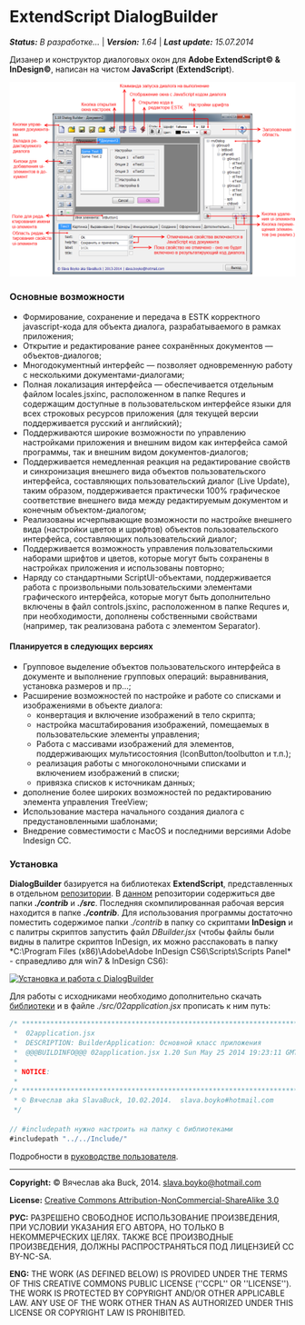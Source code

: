 # ExtendScript DialogBuilder
***Status:*** *В разработке...* | ***Version:*** *1.64* | ***Last update:*** *15.07.2014*

Дизанер и конструктор диалоговых окон для **Adobe ExtendScript© & InDesign©**, написан на чистом **JavaScript** (**ExtendScript**).

![src/doc/DBuilder_tutorial.png](src/doc/DBuilder_tutorial.png)

### Основные возможности
* Формирование, сохранение и передача в ESTK корректного javascript-кода для объекта диалога, разрабатываемого в рамках приложения;
* Открытие и редактирование ранее сохранённых документов — объектов-диалогов;
* Многодокументный интерфейс — позволяет одновременную работу с несколькими документами-диалогами;
* Полная локализация интерфейса — обеспечивается отдельным файлом locales.jsxinc, расположенном в папке Requres и содержащим доступные в пользовательском интерфейсе языки для всех строковых ресурсов приложения (для текущей версии поддерживается русский и английский);
* Поддерживаются широкие возможности по управлению настройками приложения и внешним видом как интерфейса самой программы, так и внешним видом документов-диалогов;
* Поддерживается немедленная реакция на редактирование свойств и синхронизация внешнего вида объектов пользовательского интерфейса, составляющих пользовательский диалог (Live Update), таким образом, поддерживается практически 100% графическое соответствие внешнего вида между редактируемым документом и конечным объектом-диалогом;
* Реализованы исчерпывающие возможности по настройке внешнего вида (настройки цветов и шрифтов) объектов пользовательского интерфейса, составляющих пользовательский диалог;
* Поддерживается возможность управления пользовательскими наборами шрифтов и цветов, которые могут быть сохранены в настройках приложения и использованы повторно;
* Наряду со стандартными ScriptUI-объектами, поддерживается работа с произвольными пользовательскими элементами графического интерфейса, которые могут быть дополнительно включены в файл controls.jsxinc, расположенном в папке Requres и, при необходимости, дополнены собственными свойствами (например, так реализована работа с элементом Separator).

#### Планируется в следующих версиях
* Групповое выделение объектов пользовательского интерфейса в документе и выполнение групповых операций: выравнивания, установка размеров и пр…;
* Расширение возможностей по настройке и работе со списками и изображениями в объекте диалога: 
	* конвертация и включение изображений в тело скрипта; 
	* настройка масштабирования изображений, помещаемых в пользовательские элементы управления;
	* Работа с массивами изображений для элементов, поддерживающих мультисостояния (IconButton/toolbutton и т.п.);
	* реализация работы с многоколоночными списками и включением изображений в списки;
	* привязка списков к источникам данных;
* дополнение более широких возможностей по редактированию элемента управления TreeView;
* Использование мастера начального создания диалога с предустановленными шаблонами;
* Внедрение совместимости с MacOS и последними версиями Adobe Indesign CC.

### Установка
**DialogBuilder** базируется на библиотеках **ExtendScript**, представленных в отдельном [репозитории](https://github.com/SlavaBuck/Includes). В [данном](https://github.com/SlavaBuck/DialogBuilder/archive/master.zip) репозитории содержиться две папки ***./contrib*** и ***./src***. Последняя скомпилированная рабочая версия находится в папке ***./contrib***. Для использования программы достаточно поместить содержимое папки *./contrib* в папку со скриптами **InDesign** и с палитры скриптов запустить файл *DBuilder.jsx* (чтобы файлы были видны в палитре скриптов InDesign, их можно расспаковать в папку *C:\Program Files (x86)\Adobe\Adobe InDesign CS6\Scripts\Scripts Panel\* - справедливо для win7 & InDesign CS6):

[![Установка и работа с DialogBuilder](https://i1.ytimg.com/vi/i6P0OuBvmqI/3.jpg?time=1401041885690)](http://youtu.be/i6P0OuBvmqI)

Для работы с исходниками необходимо дополнительно скачать [библиотеки](https://github.com/SlavaBuck/Includes) и в файле *./src/02application.jsx* прописать к ним путь:

```js
/* *************************************************************************
 *  02application.jsx
 *  DESCRIPTION: BuilderApplication: Основной класс приложения 
 *  @@@BUILDINFO@@@ 02application.jsx 1.20 Sun May 25 2014 19:23:11 GMT+0300
 * 
 * NOTICE: 
 * 
/* *************************************************************************
 * © Вячеслав aka SlavaBuck, 10.02.2014.  slava.boyko#hotmail.com
 */

// #includepath нужно настроить на папку с библиотеками
#includepath "../../Include/"
```

Подробности в [руководстве пользователя](contrib/doc/DialogBuilder%20-%20readme.pdf).

----------------------------------
**Copyright:** © Вячеслав aka Buck, 2014. <slava.boyko@hotmail.com>

**License:** [Creative Commons Attribution-NonCommercial-ShareAlike 3.0](http://creativecommons.org/licenses/by-nc-sa/3.0/)

**РУС:** РАЗРЕШЕНО СВОБОДНОЕ ИСПОЛЬЗОВАНИЕ ПРОИЗВЕДЕНИЯ, ПРИ УСЛОВИИ УКАЗАНИЯ ЕГО АВТОРА, НО ТОЛЬКО В НЕКОММЕРЧЕСКИХ ЦЕЛЯХ. ТАКЖЕ ВСЕ ПРОИЗВОДНЫЕ ПРОИЗВЕДЕНИЯ, ДОЛЖНЫ РАСПРОСТРАНЯТЬСЯ ПОД ЛИЦЕНЗИЕЙ CC BY-NC-SA.

**ENG:** THE WORK (AS DEFINED BELOW) IS PROVIDED UNDER THE TERMS OF THIS CREATIVE COMMONS PUBLIC LICENSE (''CCPL'' OR ''LICENSE''). THE WORK IS PROTECTED BY COPYRIGHT AND/OR OTHER APPLICABLE LAW. ANY USE OF THE WORK OTHER THAN AS AUTHORIZED UNDER THIS LICENSE OR COPYRIGHT LAW IS PROHIBITED.
